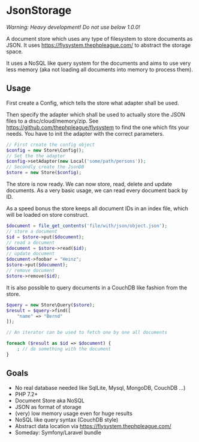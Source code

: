 # JsonStorage

*Warning: Heavy development! Do not use below 1.0.0!*

A document store which uses any type of filesystem to store documents as JSON.
It uses https://flysystem.thephpleague.com/ to abstract the storage space.

It uses a NoSQL like query system for the documents and aims to use very less 
memory (aka not loading all documents into memory to process them).

## Usage

First create a Config, which tells the store what adapter shall be used.

Then specify the adapter which shall be used to actually store the JSON files to
a disc/cloud/memory/zip. See https://github.com/thephpleague/flysystem 
to find the one which fits your needs. You have to init the adapter with the 
correct parameters. 

```php
// First create the config object
$config = new Store\Config();
// Set the the adapter
$config->setAdapter(new Local('some/path/persons'));
// Secondly create the JsonDB
$store = new Store($config);
```

The store is now ready. We can now store, read, delete and update documents. As a very
basic usage, we can read every document back by ID.

As a speed bonus the store keeps all document IDs in an index file, which will be loaded
on store construct. 

```php
$document = file_get_contents('file/with/json/object.json');
// store a document
$id = $store->put($document);
// read a document
$document = $store->read($id);
// update document
$document->foobar = "Heinz";
$store->put($document);
// remove document
$store->remove($id); 
```

It is also possible to query documents in a CouchDB like fashion from the store.

```php
$query = new Store\Query($store);
$result = $query->find([
    "name" => "Bernd"
]);

// An iterator can be used to fetch one by one all documents

foreach ($result as $id => $document) {
    ; // do something with the document
}
```

## Goals

- No real database needed like SqlLite, Mysql, MongoDB, CouchDB ...)
- PHP 7.2+
- Document Store aka NoSQL
- JSON as format of storage
- (very) low memory usage even for huge results
- NoSQL like query syntax (CouchDB style)
- Abstract data location via https://flysystem.thephpleague.com/
- Someday: Symfony/Laravel bundle
